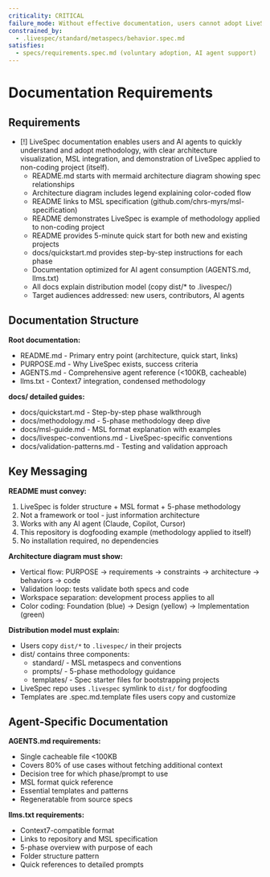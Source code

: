 ```yaml
---
criticality: CRITICAL
failure_mode: Without effective documentation, users cannot adopt LiveSpec and agents cannot assist effectively
constrained_by:
  - .livespec/standard/metaspecs/behavior.spec.md
satisfies:
  - specs/requirements.spec.md (voluntary adoption, AI agent support)
---
```


# Documentation Requirements

## Requirements
- [!] LiveSpec documentation enables users and AI agents to quickly understand and adopt methodology, with clear architecture visualization, MSL integration, and demonstration of LiveSpec applied to non-coding project (itself).
  - README.md starts with mermaid architecture diagram showing spec relationships
  - Architecture diagram includes legend explaining color-coded flow
  - README links to MSL specification (github.com/chrs-myrs/msl-specification)
  - README demonstrates LiveSpec is example of methodology applied to non-coding project
  - README provides 5-minute quick start for both new and existing projects
  - docs/quickstart.md provides step-by-step instructions for each phase
  - Documentation optimized for AI agent consumption (AGENTS.md, llms.txt)
  - All docs explain distribution model (copy dist/* to .livespec/)
  - Target audiences addressed: new users, contributors, AI agents

## Documentation Structure

**Root documentation:**
- README.md - Primary entry point (architecture, quick start, links)
- PURPOSE.md - Why LiveSpec exists, success criteria
- AGENTS.md - Comprehensive agent reference (<100KB, cacheable)
- llms.txt - Context7 integration, condensed methodology

**docs/ detailed guides:**
- docs/quickstart.md - Step-by-step phase walkthrough
- docs/methodology.md - 5-phase methodology deep dive
- docs/msl-guide.md - MSL format explanation with examples
- docs/livespec-conventions.md - LiveSpec-specific conventions
- docs/validation-patterns.md - Testing and validation approach

## Key Messaging

**README must convey:**
1. LiveSpec is folder structure + MSL format + 5-phase methodology
2. Not a framework or tool - just information architecture
3. Works with any AI agent (Claude, Copilot, Cursor)
4. This repository is dogfooding example (methodology applied to itself)
5. No installation required, no dependencies

**Architecture diagram must show:**
- Vertical flow: PURPOSE → requirements → constraints → architecture → behaviors → code
- Validation loop: tests validate both specs and code
- Workspace separation: development process applies to all
- Color coding: Foundation (blue) → Design (yellow) → Implementation (green)

**Distribution model must explain:**
- Users copy `dist/*` to `.livespec/` in their projects
- dist/ contains three components:
  - standard/ - MSL metaspecs and conventions
  - prompts/ - 5-phase methodology guidance
  - templates/ - Spec starter files for bootstrapping projects
- LiveSpec repo uses `.livespec` symlink to `dist/` for dogfooding
- Templates are .spec.md.template files users copy and customize

## Agent-Specific Documentation

**AGENTS.md requirements:**
- Single cacheable file <100KB
- Covers 80% of use cases without fetching additional context
- Decision tree for which phase/prompt to use
- MSL format quick reference
- Essential templates and patterns
- Regeneratable from source specs

**llms.txt requirements:**
- Context7-compatible format
- Links to repository and MSL specification
- 5-phase overview with purpose of each
- Folder structure pattern
- Quick references to detailed prompts
